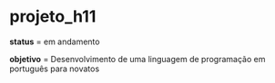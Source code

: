 # projeto_h11
**status** = em andamento  

**objetivo** = Desenvolvimento de uma linguagem de programação em português para novatos
